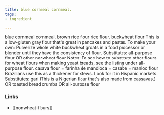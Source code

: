 ```yaml
---
title: blue cornmeal cornmeal.
tags:
- ingredient

---
```

blue cornmeal cornmeal. brown rice flour rice flour. buckwheat flour This is a low-gluten gray flour that's great in pancakes and pastas. To make your own: Pulverize whole white buckwheat groats in a food processor or blender until they have the consistency of flour. Substitutes: all-purpose flour OR other nonwheat flour Notes: To see how to substitute other flours for wheat flours when making yeast breads, see the listing under all-purpose flour. casava flour = farinha de mandioca = casabe = manioc flour Brazilians use this as a thickener for stews. Look for it in Hispanic markets. Substitutes: gari (This is a Nigerian flour that's also made from cassavas.) OR toasted bread crumbs OR all-purpose flour

### Links

* [[nonwheat-flours]]
